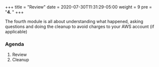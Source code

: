 +++
title = "Review"
date = 2020-07-30T11:31:29-05:00
weight = 9
pre = "<b>4. </b>"
+++

The fourth module is all about understanding what happened, asking questions and doing the cleanup to avoid charges to your AWS account (if applicable) 

### Agenda
1. Review
2. Cleanup